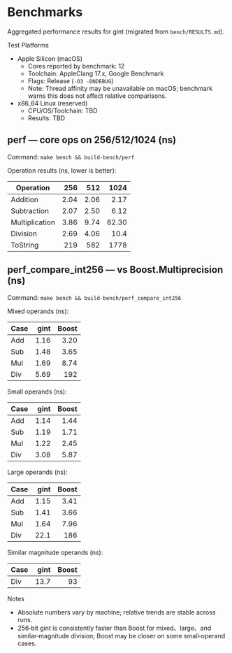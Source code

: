 # Benchmarks

Aggregated performance results for gint (migrated from `bench/RESULTS.md`).

Test Platforms
- Apple Silicon (macOS)
  - Cores reported by benchmark: 12
  - Toolchain: AppleClang 17.x, Google Benchmark
  - Flags: Release (`-O3 -DNDEBUG`)
  - Note: Thread affinity may be unavailable on macOS; benchmark warns this does not affect relative comparisons.
- x86_64 Linux (reserved)
  - CPU/OS/Toolchain: TBD
  - Results: TBD

## perf — core ops on 256/512/1024 (ns)

Command: `make bench && build-bench/perf`

Operation results (ns, lower is better):

| Operation      | 256  | 512  | 1024 |
| -------------- | ---: | ---: | ---: |
| Addition       | 2.04 | 2.06 | 2.17 |
| Subtraction    | 2.07 | 2.50 | 6.12 |
| Multiplication | 3.86 | 9.74 | 62.30 |
| Division       | 2.69 | 4.06 | 10.4 |
| ToString       | 219  | 582  | 1778 |

## perf_compare_int256 — vs Boost.Multiprecision (ns)

Command: `make bench && build-bench/perf_compare_int256`

Mixed operands (ns):

| Case  | gint | Boost |
| ----- | ---: | ----: |
| Add   | 1.16 |  3.20 |
| Sub   | 1.48 |  3.65 |
| Mul   | 1.69 |  8.74 |
| Div   | 5.69 |   192 |

Small operands (ns):

| Case  | gint | Boost |
| ----- | ---: | ----: |
| Add   | 1.14 |  1.44 |
| Sub   | 1.19 |  1.71 |
| Mul   | 1.22 |  2.45 |
| Div   | 3.08 |  5.87 |

Large operands (ns):

| Case  | gint | Boost |
| ----- | ---: | ----: |
| Add   | 1.15 |  3.41 |
| Sub   | 1.41 |  3.66 |
| Mul   | 1.64 |  7.96 |
| Div   | 22.1 |   186 |

Similar magnitude operands (ns):

| Case  | gint | Boost |
| ----- | ---: | ----: |
| Div   | 13.7 |    93 |

Notes
- Absolute numbers vary by machine; relative trends are stable across runs.
- 256‑bit gint is consistently faster than Boost for mixed、large、and similar‑magnitude division; Boost may be closer on some small‑operand cases.
